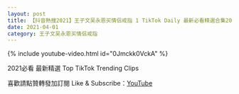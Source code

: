 ```yaml
---
layout: post
title: 【抖音熱搜2021】王子文吴永恩买情侣戒指 1 TikTok Daily 最新必看精選合集2021 04 01
date: 2021-04-01
category: 王子文吴永恩买情侣戒指
---
```


{% include youtube-video.html id="0Jmckk0VckA" %}

2021必看 最新精選 Top TikTok Trending Clips

喜歡請點贊轉發加訂閱 Like & Subscribe：[YouTube](https://www.youtube.com/channel/UCAoR7VcanIPd04uEq_GIylA/videos)

